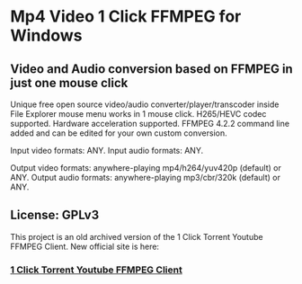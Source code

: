 # Mp4 Video 1 Click FFMPEG for Windows

## Video and Audio conversion based on FFMPEG in just one mouse click

Unique free open source video/audio converter/player/transcoder inside File Explorer mouse menu works in 1 mouse click. H265/HEVC codec supported. Hardware acceleration supported. FFMPEG 4.2.2 command line added and can be edited for your own custom conversion.

Input video formats: ANY.
Input audio formats: ANY.

Output video formats: anywhere-playing mp4/h264/yuv420p (default) or ANY.
Output audio formats: anywhere-playing mp3/cbr/320k (default) or ANY.

## License: GPLv3

This project is an old archived version of the 1 Click Torrent Youtube FFMPEG Client. New official site is here:
### [1 Click Torrent Youtube FFMPEG Client](https://www.open-source.tech/1-Click-Torrent-Youtube-FFMPEG-Client/)
